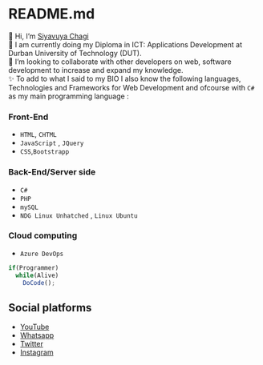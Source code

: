 # README.md
👋 Hi, I’m [Siyavuya Chagi](https://www.youtube.com/CeeJayVIII) </br>
🌱 I am currently doing my Diploma in ICT: Applications Development at Durban University of Technology (DUT). </br>
💞️ I’m looking to collaborate with other developers on web, software development to increase and expand my knowledge. </br>
✨ To add to what I said to my BIO I also know the following languages, Technologies and Frameworks for Web Development and ofcourse with `C#` as my main programming language : 

### Front-End
* `HTML`, `CHTML`
* `JavaScript` , `JQuery`
* `CSS`,`Bootstrapp`
### Back-End/Server side
* `C#`
* `PHP`
* `mySQL`
* `NDG Linux Unhatched` , `Linux Ubuntu`
### Cloud computing
* `Azure DevOps`

```js
if(Programmer)
  while(Alive)
    DoCode();
```

## Social platforms
<ul>
  <li><a href="https://www.youtube.com/channel/UCGSXF5lIWfyLNx3KQd-32xw" target="_blank">YouTube</a></li>
  <li><a href="https://wa.link/msob2d" target="_blank">Whatsapp</a></li>
  <li><a href="https://twitter.com/ceejay_viii" target="_blank">Twitter</a></li>
  <li><a href="https://www.instagram.com/ceejayviii/" target="_blank">Instagram</a></li>
</ul>

<!---
CeeJay-VIII/CeeJay-VIII is a ✨ special ✨ repository because its `README.md` (this file) appears on your GitHub profile.
You can click the Preview link to take a look at your changes.
--->
